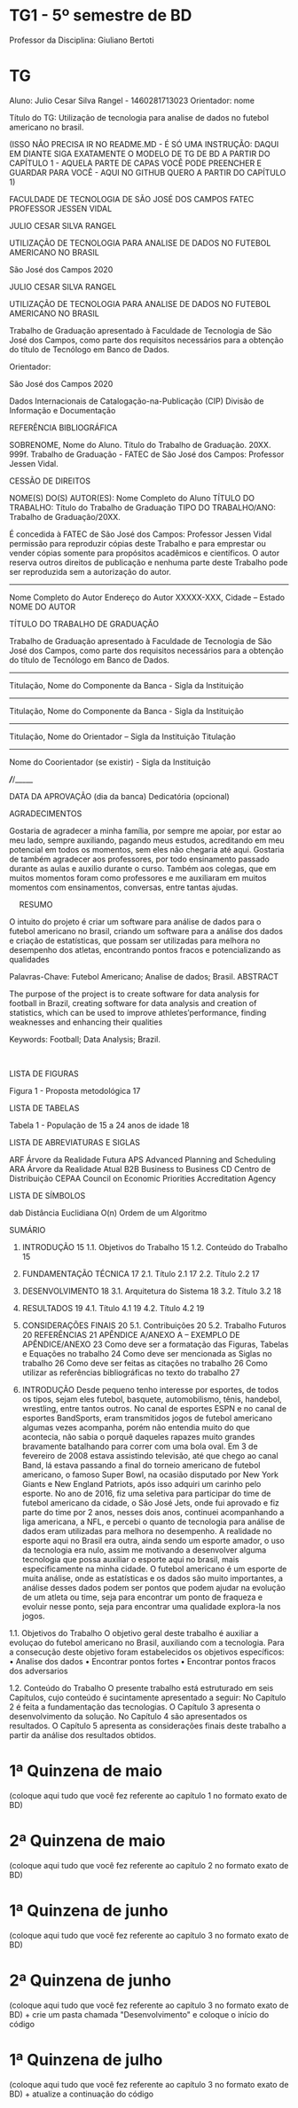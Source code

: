 # TG1 - 5º semestre de BD

 

Professor da Disciplina: Giuliano Bertoti 

 

# TG

 

Aluno: Julio Cesar Silva Rangel - 1460281713023
Orientador: nome

 

Título do TG: Utilização de tecnologia para analise de dados no futebol americano no brasil.

 

(ISSO NÃO PRECISA IR NO README.MD - É SÓ UMA INSTRUÇÃO: DAQUI EM DIANTE SIGA EXATAMENTE O MODELO DE TG DE BD A PARTIR DO CAPÍTULO 1 - AQUELA PARTE DE CAPAS VOCÊ PODE PREENCHER E GUARDAR PARA VOCÊ - AQUI NO GITHUB QUERO A PARTIR DO CAPÍTULO 1)

 FACULDADE DE TECNOLOGIA DE SÃO JOSÉ DOS CAMPOS
FATEC PROFESSOR JESSEN VIDAL








JULIO CESAR SILVA RANGEL






UTILIZAÇÃO DE TECNOLOGIA PARA ANALISE DE
DADOS NO FUTEBOL AMERICANO NO BRASIL




















São José dos Campos
2020

 
 
JULIO CESAR SILVA RANGEL








UTILIZAÇÃO DE TECNOLOGIA PARA ANALISE DE DADOS NO FUTEBOL AMERICANO NO BRASIL





Trabalho de Graduação apresentado à Faculdade de Tecnologia de São José dos Campos, como parte dos requisitos necessários para a obtenção do título de Tecnólogo em Banco de Dados.


Orientador: 








São José dos Campos
2020 



Dados Internacionais de Catalogação-na-Publicação (CIP)
Divisão de Informação e Documentação





 





REFERÊNCIA BIBLIOGRÁFICA

SOBRENOME, Nome do Aluno. Título do Trabalho de Graduação. 20XX. 999f. Trabalho de Graduação - FATEC de São José dos Campos: Professor Jessen Vidal.







CESSÃO DE DIREITOS

NOME(S) DO(S) AUTOR(ES): Nome Completo do Aluno 
TÍTULO DO TRABALHO: Título do Trabalho de Graduação 
TIPO DO TRABALHO/ANO: Trabalho de Graduação/20XX.


É concedida à FATEC de São José dos Campos: Professor Jessen Vidal permissão para reproduzir cópias deste Trabalho e para emprestar ou vender cópias somente para propósitos acadêmicos e científicos. O autor reserva outros direitos de publicação e nenhuma parte deste Trabalho pode ser reproduzida sem a autorização do autor.





_____________________________________
Nome Completo do Autor
Endereço do Autor
XXXXX-XXX, Cidade – Estado	
NOME DO AUTOR




TÍTULO DO TRABALHO DE GRADUAÇÃO
 


Trabalho de Graduação apresentado à Faculdade de Tecnologia de São José dos Campos, como parte dos requisitos necessários para a obtenção do título de Tecnólogo em Banco de Dados.








__________________________________________________________________
Titulação, Nome do Componente da Banca - Sigla da Instituição


___________________________________________________________________
Titulação, Nome do Componente da Banca - Sigla da Instituição


__________________________________________________________________
Titulação, Nome do Orientador – Sigla da Instituição Titulação


__________________________________________________________________
Nome do Coorientador (se existir) - Sigla da Instituição





_____/_____/_____

DATA DA APROVAÇÃO (dia da banca)
Dedicatória (opcional)













































AGRADECIMENTOS


Gostaria de agradecer a minha família, por sempre me apoiar, por estar ao meu lado, sempre
auxiliando, pagando meus estudos, acreditando em meu potencial em todos os momentos,
sem eles não chegaria até aqui.
Gostaria de também agradecer aos professores, por todo ensinamento passado durante as
aulas e auxilio durante o curso. Também aos colegas, que em muitos momentos foram como
professores e me auxiliaram em muitos momentos com ensinamentos, conversas, entre tantas
ajudas.











































































 
RESUMO


O intuito do projeto é criar um software para análise de dados para o futebol
americano no brasil, criando um software para a análise dos dados e criação de estatísticas,
que possam ser utilizadas para melhora no desempenho dos atletas, encontrando pontos fracos e potencializando as qualidades 

Palavras-Chave: Futebol Americano; Analise de dados; Brasil.
ABSTRACT


The purpose of the project is to create software for data analysis for football in Brazil, creating software for data analysis and creation of statistics, which can be used to improve athletes’performance, finding weaknesses and enhancing their qualities

Keywords: Football; Data Analysis; Brazil. 


























 


LISTA DE FIGURAS

Figura 1 - Proposta metodológica	17








































LISTA DE TABELAS


Tabela 1 - População de 15 a 24 anos de idade	18































LISTA DE ABREVIATURAS E SIGLAS



ARF	Árvore da Realidade Futura
APS	Advanced Planning and Scheduling
ARA	Árvore da Realidade Atual
B2B	Business to Business
CD		Centro de Distribuição
CEPAA 	Council on Economic Priorities Accreditation Agency
































LISTA DE SÍMBOLOS



dab		Distância Euclidiana
O(n)	Ordem de um Algoritmo





































SUMÁRIO

1. INTRODUÇÃO	15
1.1. Objetivos do Trabalho	15
1.2. Conteúdo do Trabalho	15
2. FUNDAMENTAÇÃO TÉCNICA	17
2.1. Título 2.1	17
2.2. Título 2.2	17
3. DESENVOLVIMENTO	18
3.1. Arquitetura do Sistema	18
3.2. Título 3.2	18
4. RESULTADOS	19
4.1. Título 4.1	19
4.2. Título 4.2	19
5. CONSIDERAÇÕES FINAIS	20
5.1. Contribuições	20
5.2. Trabalho Futuros	20
REFERÊNCIAS	21
APÊNDICE A/ANEXO A – EXEMPLO DE APÊNDICE/ANEXO	23
Como deve ser a formatação das Figuras, Tabelas e Equações no trabalho	24
Como deve ser mencionada as Siglas no trabalho	26
Como deve ser feitas as citações no trabalho	26
Como utilizar as referências bibliográficas no texto do trabalho	27



 
1. INTRODUÇÃO 
Desde pequeno tenho interesse por esportes, de todos os tipos, sejam eles futebol, basquete,
automobilismo, tênis, handebol, wrestling, entre tantos outros.
No canal de esportes ESPN e no canal de esportes BandSports, eram transmitidos jogos de
futebol americano algumas vezes acompanha, porém não entendia muito do que acontecia,
não sabia o porquê daqueles rapazes muito grandes bravamente batalhando para correr com
uma bola oval.
Em 3 de fevereiro de 2008 estava assistindo televisão, até que chego ao canal Band, lá estava
passando a final do torneio americano de futebol americano, o famoso Super Bowl, na ocasião
disputado por New York Giants e New England Patriots, após isso adquiri um carinho pelo
esporte.
No ano de 2016, fiz uma seletiva para participar do time de futebol americano da cidade, o
São José Jets, onde fui aprovado e fiz parte do time por 2 anos, nesses dois anos, continuei
acompanhando a liga americana, a NFL, e percebi o quanto de tecnologia para análise de
dados eram utilizadas para melhora no desempenho. A realidade no esporte aqui no Brasil era
outra, ainda sendo um esporte amador, o uso da tecnologia era nulo, assim me motivando a
desenvolver alguma tecnologia que possa auxiliar o esporte aqui no brasil, mais
especificamente na minha cidade.
O futebol americano é um esporte de muita análise, onde as estatísticas e os dados são muito
importantes, a análise desses dados podem ser pontos que podem ajudar na evolução de um
atleta ou time, seja para encontrar um ponto de fraqueza e evoluir nesse ponto, seja para
encontrar uma qualidade explora-la nos jogos.

1.1. Objetivos do Trabalho 
O objetivo geral deste trabalho é auxiliar a evoluçao do futebol americano no Brasil, auxiliando com a tecnologia.
Para a consecução deste objetivo foram estabelecidos os objetivos específicos:
•	Analise dos dados 
•	Encontrar pontos fortes
• Encontrar pontos fracos dos adversarios


1.2. Conteúdo do Trabalho
O presente trabalho está estruturado em seis Capítulos, cujo conteúdo é sucintamente apresentado a seguir:
No Capítulo 2 é feita a fundamentação das tecnologias.
O Capítulo 3 apresenta o desenvolvimento da solução.
No Capítulo 4 são apresentados os resultados.
O Capítulo 5 apresenta as considerações finais  deste trabalho a partir da análise dos resultados obtidos.


 


# 1ª Quinzena de maio

 

(coloque aqui tudo que você fez referente ao capítulo 1 no formato exato de BD)

 

# 2ª Quinzena de maio

 

(coloque aqui tudo que você fez referente ao capítulo 2 no formato exato de BD)

 

# 1ª Quinzena de junho
 
(coloque aqui tudo que você fez referente ao capítulo 3 no formato exato de BD)

 

# 2ª Quinzena de junho

 

(coloque aqui tudo que você fez referente ao capítulo 3 no formato exato de BD) + crie um pasta chamada "Desenvolvimento" e coloque o início do código

 

# 1ª Quinzena de julho

 

(coloque aqui tudo que você fez referente ao capítulo 3 no formato exato de BD) + atualize a continuação do código
